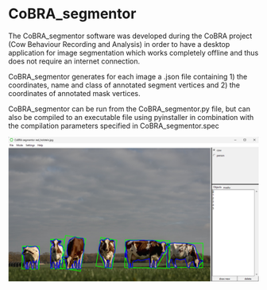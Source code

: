 # CoBRA_segmentor
The CoBRA_segmentor software was developed during the CoBRA project (Cow Behaviour Recording and Analysis) in order to have a desktop application for image segmentation which works completely offline and thus does not require an internet connection.

CoBRA_segmentor generates for each image a .json file containing 1) the coordinates, name and class of annotated segment vertices and 2) the coordinates of annotated mask vertices. 

CoBRA_segmentor can be run from the CoBRA_segmentor.py file, but can also be compiled to an executable file using pyinstaller in combination with the compilation parameters specified in  CoBRA_segmentor.spec

![image](images/CoBRA_segmentor_application.png)


